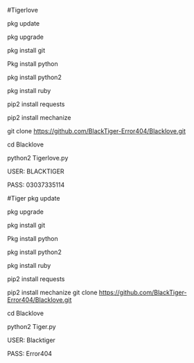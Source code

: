 #Tigerlove

pkg update 

pkg upgrade

pkg install git

Pkg install python

pkg install python2

pkg install ruby

pip2 install requests

pip2 install mechanize

git clone https://github.com/BlackTiger-Error404/Blacklove.git

cd Blacklove

python2 Tigerlove.py

USER: BLACKTIGER

PASS: 03037335114


#Tiger
pkg update

pkg upgrade

pkg install git

Pkg install python

pkg install python2

pkg install ruby

pip2 install requests

pip2 install mechanize
git clone https://github.com/BlackTiger-Error404/Blacklove.git

cd Blacklove

python2 Tiger.py

USER: Blacktiger

PASS: Error404

